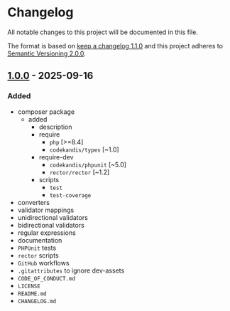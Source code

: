 # Changelog

All notable changes to this project will be documented in this file.

The format is based on [keep a changelog 1.1.0][xtlink-keep-a-changelog]
and this project adheres to [Semantic Versioning 2.0.0][xtlink-semantic-versioning].

## [1.0.0] - 2025-09-16

### Added

* composer package
  * added
    * description
    * require
      * `php` [>=8.4]
      * `codekandis/types` [~1.0]
    * require-dev
      * `codekandis/phpunit` [~5.0]
      * `rector/rector` [~1.2]
    * scripts
      * `test`
      * `test-coverage`
* converters
* validator mappings
* unidirectional validators
* bidirectional validators
* regular expressions
* documentation
* `PHPUnit` tests
* `rector` scripts
* `GitHub` workflows
* `.gitattributes` to ignore dev-assets
* `CODE_OF_CONDUCT.md`
* `LICENSE`
* `README.md`
* `CHANGELOG.md`

[1.0.0]: https://github.com/codekandis/toolkit/tree/1.0.0



[xtlink-keep-a-changelog]: http://keepachangelog.com/en/1.1.0/
[xtlink-semantic-versioning]: http://semver.org/spec/v2.0.0.html
